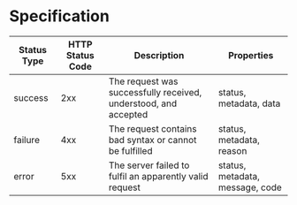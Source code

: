 # Specification

| Status Type | HTTP Status Code | Description                                                     | Properties                      |
| ----------- | ---------------- | --------------------------------------------------------------- | ------------------------------- |
| success     | 2xx              | The request was successfully received, understood, and accepted | status, metadata, data          |
| failure     | 4xx              | The request contains bad syntax or cannot be fulfilled          | status, metadata, reason        |
| error       | 5xx              | The server failed to fulfil an apparently valid request         | status, metadata, message, code |
